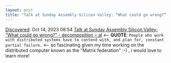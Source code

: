 ```yaml
---
layout: post
title: "Talk at Sunday Assembly Silicon Valley: “What could go wrong?” - decomposition ∘ al"
---
```

[Discovered](http://rolandtanglao.com/2020/07/29/p1-blogthis-checkvist-list-links-to-blog/): Oct 14, 2023 08:54 [Talk at Sunday Assembly Silicon Valley: “What could go wrong?” - decomposition ∘ al](https://decomposition.al/blog/2023/08/18/talk-at-sunday-assembly-silicon-valley-what-could-go-wrong/) <-- **QUOTE**: `People who work with distributed systems have to contend with, and plan for, constant partial failure.` <-- so fascinating given my time working on the distributed computer known as the "Matrix federation" :-) , i would love to learn more!

